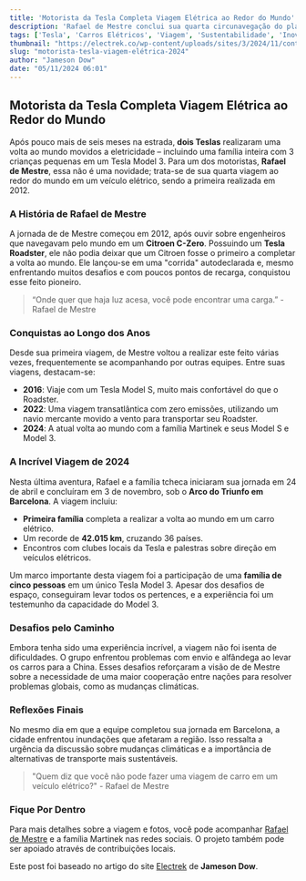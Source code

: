 ```yaml
---
title: 'Motorista da Tesla Completa Viagem Elétrica ao Redor do Mundo'
description: 'Rafael de Mestre conclui sua quarta circunavegação do planeta em um Tesla, agora junto a uma família.'
tags: ['Tesla', 'Carros Elétricos', 'Viagem', 'Sustentabilidade', 'Inovação']
thumbnail: "https://electrek.co/wp-content/uploads/sites/3/2024/11/content_530191.jpeg?quality=82&strip=all&w=1509"
slug: "motorista-tesla-viagem-elétrica-2024"
author: "Jameson Dow"
date: "05/11/2024 06:01"
---
```


## Motorista da Tesla Completa Viagem Elétrica ao Redor do Mundo

Após pouco mais de seis meses na estrada, **dois Teslas** realizaram uma volta ao mundo movidos a eletricidade – incluindo uma família inteira com 3 crianças pequenas em um Tesla Model 3. Para um dos motoristas, **Rafael de Mestre**, essa não é uma novidade; trata-se de sua quarta viagem ao redor do mundo em um veículo elétrico, sendo a primeira realizada em 2012.

### A História de Rafael de Mestre

A jornada de de Mestre começou em 2012, após ouvir sobre engenheiros que navegavam pelo mundo em um **Citroen C-Zero**. Possuindo um **Tesla Roadster**, ele não podia deixar que um Citroen fosse o primeiro a completar a volta ao mundo. Ele lançou-se em uma "corrida" autodeclarada e, mesmo enfrentando muitos desafios e com poucos pontos de recarga, conquistou esse feito pioneiro. 

> “Onde quer que haja luz acesa, você pode encontrar uma carga.” - Rafael de Mestre

### Conquistas ao Longo dos Anos

Desde sua primeira viagem, de Mestre voltou a realizar este feito várias vezes, frequentemente se acompanhando por outras equipes. Entre suas viagens, destacam-se:
- **2016**: Viaje com um Tesla Model S, muito mais confortável do que o Roadster.
- **2022**: Uma viagem transatlântica com zero emissões, utilizando um navio mercante movido a vento para transportar seu Roadster.
- **2024**: A atual volta ao mundo com a família Martinek e seus Model S e Model 3.

### A Incrível Viagem de 2024

Nesta última aventura, Rafael e a família tcheca iniciaram sua jornada em 24 de abril e concluíram em 3 de novembro, sob o **Arco do Triunfo em Barcelona**. A viagem incluiu:
- **Primeira família** completa a realizar a volta ao mundo em um carro elétrico.
- Um recorde de **42.015 km**, cruzando 36 países.
- Encontros com clubes locais da Tesla e palestras sobre direção em veículos elétricos.

Um marco importante desta viagem foi a participação de uma **família de cinco pessoas** em um único Tesla Model 3. Apesar dos desafios de espaço, conseguiram levar todos os pertences, e a experiência foi um testemunho da capacidade do Model 3.

### Desafios pelo Caminho

Embora tenha sido uma experiência incrível, a viagem não foi isenta de dificuldades. O grupo enfrentou problemas com envio e alfândega ao levar os carros para a China. Esses desafios reforçaram a visão de de Mestre sobre a necessidade de uma maior cooperação entre nações para resolver problemas globais, como as mudanças climáticas.

### Reflexões Finais

No mesmo dia em que a equipe completou sua jornada em Barcelona, a cidade enfrentou inundações que afetaram a região. Isso ressalta a urgência da discussão sobre mudanças climáticas e a importância de alternativas de transporte mais sustentáveis.

> "Quem diz que você não pode fazer uma viagem de carro em um veículo elétrico?" - Rafael de Mestre

### Fique Por Dentro

Para mais detalhes sobre a viagem e fotos, você pode acompanhar [Rafael de Mestre](https://electrek.co/2024/11/04/this-tesla-driver-just-finished-an-electric-around-the-world-trip-for-the-fourth-time/) e a família Martinek nas redes sociais. O projeto também pode ser apoiado através de contribuições locais.

Este post foi baseado no artigo do site [Electrek](https://electrek.co/2024/11/04/this-tesla-driver-just-finished-an-electric-around-the-world-trip-for-the-fourth-time/) de **Jameson Dow**.